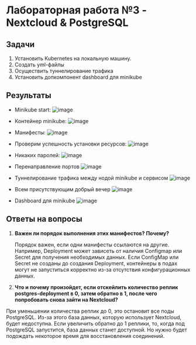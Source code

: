 # Лабораторная работа №3 - Nextcloud & PostgreSQL

## Задачи

1. Установить Kubernetes на локальную машину. 
2. Создать yml-файлы
3. Осуществить туннелирование трафика
4. Установить допкомпонент dashboard для minikube

## Результаты

- Minikube start:
![image](https://github.com/VRnewreality/itmo_devops/assets/48685561/18866afb-e7e2-4cf3-b9c0-4cd896dd1627)

- Контейнер minikube:
![image](https://github.com/VRnewreality/itmo_devops/assets/48685561/3d91ca6f-0f7a-4ad1-8fe7-8476debb6d3d)

- Манифесты:
![image](https://github.com/VRnewreality/itmo_devops/assets/48685561/5e95c0da-d271-4ae0-a1ce-81b5f1fa8530)

- Проверим успешность установки ресурсов:
![image](https://github.com/VRnewreality/itmo_devops/assets/48685561/3c071c90-1a30-4789-bbac-a05a9d470176)

- Никаких паролей:
![image](https://github.com/VRnewreality/itmo_devops/assets/48685561/a8b8a94a-3891-4c8f-925d-db4de1053338)

- Перенаправление портов
![image](https://github.com/VRnewreality/itmo_devops/assets/48685561/2244d2e3-3a74-4247-9ea3-3202cb3e3469)

- Туннелирование трафика между нодой minikube и сервисом
![image](https://github.com/VRnewreality/itmo_devops/assets/48685561/6560c9a0-da4b-4017-bac2-d5ff7db8e2e7)

- Всем присутствующим добрый вечер
![image](https://github.com/VRnewreality/itmo_devops/assets/48685561/e9704327-0da7-456a-a595-d77a8dad4644)

- Dashboard для minikube
![image](https://github.com/VRnewreality/itmo_devops/assets/48685561/bad02418-db4d-4a6d-8c7b-54aafe61f370)

## Ответы на вопросы

1. **Важен ли порядок выполнения этих манифестов? Почему?**

   Порядок важен, если одни манифесты ссылаются на другие. Например, Deployment может зависеть от наличия Configmap или Secret для получения необходимых данных. Если ConfigMap или Secret не созданы до создания Deployment, контейнеры в подах могут не запуститься корректно из-за отсутствия конфигурационных данных.

2. **Что и почему произойдет, если отскейлить количество реплик postgres-deployment в 0, затем обратно в 1, после чего попробовать снова зайти на Nextcloud?**

  При уменьшении количества реплик до 0, это остановит все поды PostgreSQL. Из-за этого база данных, которую использует Nextcloud, будет недоступна.
  Если увеличить обратно до 1 реплики, то, когда под PostgreSQL запустится, база данных станет доступной. Но нужно будет подождать некоторое время для восстановления соединений.
   
